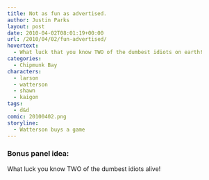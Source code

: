 ```yaml
---
title: Not as fun as advertised.
author: Justin Parks
layout: post
date: 2010-04-02T08:01:19+00:00
url: /2010/04/02/fun-advertised/
hovertext:
  - What luck that you know TWO of the dumbest idiots on earth!
categories:
  - Chipmunk Bay
characters:
  - larson
  - watterson
  - shawn
  - kaigon
tags:
  - d&d  
comic: 20100402.png 
storyline:
  - Watterson buys a game
---
```

### Bonus panel idea:
What luck you know TWO of the dumbest idiots alive!